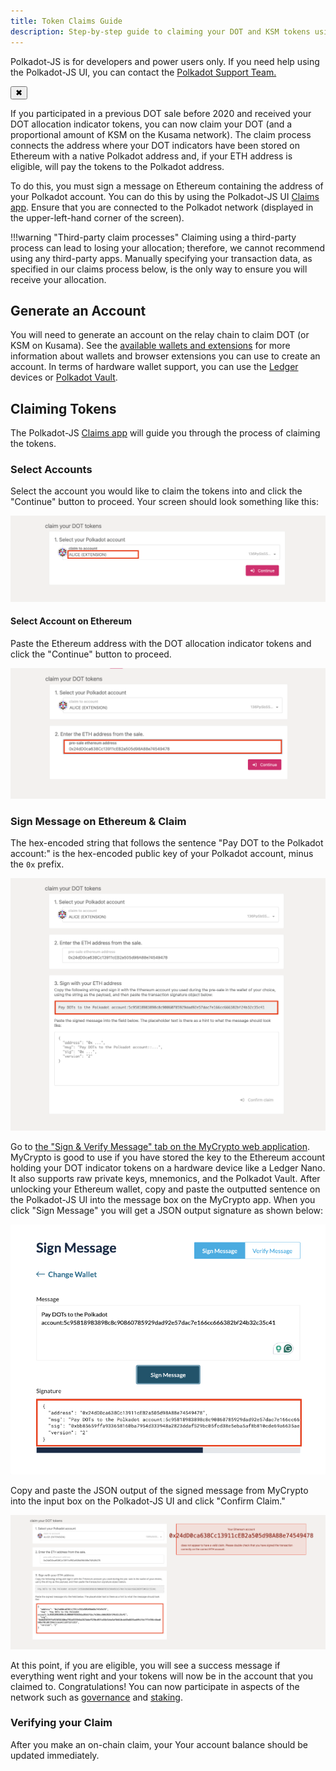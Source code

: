 ```yaml
---
title: Token Claims Guide
description: Step-by-step guide to claiming your DOT and KSM tokens using Polkadot-JS UI.
---
```

<!-- MessageBox -->
<div id="messageBox" class="floating-message-box">
  <p>
    Polkadot-JS is for developers and power users only. If you need help using the Polkadot-JS UI, you can contact the
    <a href="https://support.polkadot.network/support/home" target="_blank" rel="noopener noreferrer">
      Polkadot Support Team.
    </a>
  </p>
  <button class="close-messagebox" aria-label="Close message">✖</button>
</div>

If you participated in a previous DOT sale before 2020 and received your DOT allocation indicator
tokens, you can now claim your DOT (and a proportional amount of KSM on the Kusama network). The
claim process connects the address where your DOT indicators have been stored on Ethereum with a
native Polkadot address and, if your ETH address is eligible, will pay the tokens to the Polkadot
address.

To do this, you must sign a message on Ethereum containing the address of your Polkadot account. You
can do this by using the Polkadot-JS UI [Claims app](https://polkadot.js.org/apps/#/claims). Ensure
that you are connected to the Polkadot network (displayed in the upper-left-hand corner of the
screen).

!!!warning "Third-party claim processes"
    Claiming using a third-party process can lead to losing your allocation; therefore, we cannot recommend using any third-party apps. Manually specifying your transaction data, as specified in our claims process below, is the only way to ensure you will receive your allocation.

## Generate an Account

You will need to generate an account on the relay chain to claim DOT (or KSM on Kusama). See the
[available wallets and extensions](https://polkadot.com/get-started/wallets/) for more information about
wallets and browser extensions you can use to create an account. In terms of hardware wallet
support, you can use the [Ledger](../general/ledger.md) devices or
[Polkadot Vault](../general/polkadot-vault.md).

## Claiming Tokens

The Polkadot-JS [Claims app](https://polkadot.js.org/apps/#/claims) will guide you through the
process of claiming the tokens.

### Select Accounts

Select the account you would like to claim the tokens into and click the "Continue" button to
proceed. Your screen should look something like this:

![claim select dot account](../assets/claim-select-dot-account.png)

#### Select Account on Ethereum

Paste the Ethereum address with the DOT allocation indicator tokens and click the "Continue" button
to proceed.

![claim select eth account](../assets/claim-select-eth-account.png)

### Sign Message on Ethereum & Claim

The hex-encoded string that follows the sentence "Pay DOT to the Polkadot account:" is the
hex-encoded public key of your Polkadot account, minus the `0x` prefix.

![claim copy msg](../assets/claim-copy-msg.png)

Go to
[the "Sign & Verify Message" tab on the MyCrypto web application](https://app.mycrypto.com/sign-message).
MyCrypto is good to use if you have stored the key to the Ethereum account holding your DOT
indicator tokens on a hardware device like a Ledger Nano. It also supports raw private keys,
mnemonics, and the Polkadot Vault. After unlocking your Ethereum wallet, copy and paste the
outputted sentence on the Polkadot-JS UI into the message box on the MyCrypto app. When you click
"Sign Message" you will get a JSON output signature as shown below:

![claim get signature](../assets/claim-get-signature.png)

Copy and paste the JSON output of the signed message from MyCrypto into the input box on the
Polkadot-JS UI and click "Confirm Claim."

![claim paste signature](../assets/claim-paste-signature.png)

At this point, if you are eligible, you will see a success message if everything went right and your
tokens will now be in the account that you claimed to. Congratulations! You can now participate in
aspects of the network such as [governance](../learn/learn-polkadot-opengov.md) and
[staking](../learn/learn-staking.md).

### Verifying your Claim

After you make an on-chain claim, your Your account balance should be updated immediately.
